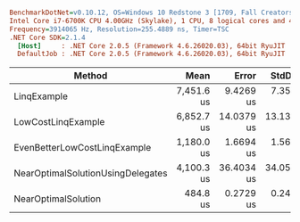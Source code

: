 ``` ini

BenchmarkDotNet=v0.10.12, OS=Windows 10 Redstone 3 [1709, Fall Creators Update] (10.0.16299.214)
Intel Core i7-6700K CPU 4.00GHz (Skylake), 1 CPU, 8 logical cores and 4 physical cores
Frequency=3914065 Hz, Resolution=255.4889 ns, Timer=TSC
.NET Core SDK=2.1.4
  [Host]     : .NET Core 2.0.5 (Framework 4.6.26020.03), 64bit RyuJIT
  DefaultJob : .NET Core 2.0.5 (Framework 4.6.26020.03), 64bit RyuJIT


```
|                            Method |       Mean |      Error |     StdDev | Scaled | ScaledSD |    Gen 0 | Allocated |
|---------------------------------- |-----------:|-----------:|-----------:|-------:|---------:|---------:|----------:|
|                       LinqExample | 7,451.6 us |  9.4269 us |  7.3599 us |  15.37 |     0.02 | 109.3750 |  480000 B |
|                LowCostLinqExample | 6,852.7 us | 14.0379 us | 13.1311 us |  14.13 |     0.03 |        - |       0 B |
|      EvenBetterLowCostLinqExample | 1,180.0 us |  1.6694 us |  1.5616 us |   2.43 |     0.00 |        - |       0 B |
| NearOptimalSolutionUsingDelegates | 4,100.3 us | 36.4034 us | 34.0518 us |   8.46 |     0.07 |        - |       0 B |
|               NearOptimalSolution |   484.8 us |  0.2729 us |  0.2419 us |   1.00 |     0.00 |        - |       0 B |
